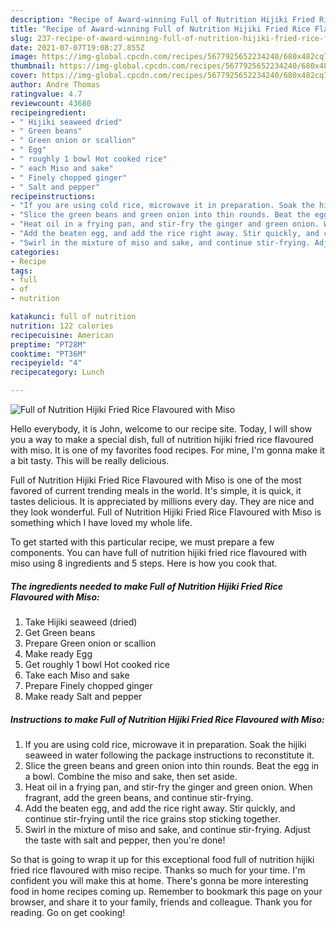 ```yaml
---
description: "Recipe of Award-winning Full of Nutrition Hijiki Fried Rice Flavoured with Miso"
title: "Recipe of Award-winning Full of Nutrition Hijiki Fried Rice Flavoured with Miso"
slug: 237-recipe-of-award-winning-full-of-nutrition-hijiki-fried-rice-flavoured-with-miso
date: 2021-07-07T19:08:27.855Z
image: https://img-global.cpcdn.com/recipes/5677925652234240/680x482cq70/full-of-nutrition-hijiki-fried-rice-flavoured-with-miso-recipe-main-photo.jpg
thumbnail: https://img-global.cpcdn.com/recipes/5677925652234240/680x482cq70/full-of-nutrition-hijiki-fried-rice-flavoured-with-miso-recipe-main-photo.jpg
cover: https://img-global.cpcdn.com/recipes/5677925652234240/680x482cq70/full-of-nutrition-hijiki-fried-rice-flavoured-with-miso-recipe-main-photo.jpg
author: Andre Thomas
ratingvalue: 4.7
reviewcount: 43680
recipeingredient:
- " Hijiki seaweed dried"
- " Green beans"
- " Green onion or scallion"
- " Egg"
- " roughly 1 bowl Hot cooked rice"
- " each Miso and sake"
- " Finely chopped ginger"
- " Salt and pepper"
recipeinstructions:
- "If you are using cold rice, microwave it in preparation. Soak the hijiki seaweed in water following the package instructions to reconstitute it."
- "Slice the green beans and green onion into thin rounds. Beat the egg in a bowl. Combine the miso and sake, then set aside."
- "Heat oil in a frying pan, and stir-fry the ginger and green onion. When fragrant, add the green beans, and continue stir-frying."
- "Add the beaten egg, and add the rice right away. Stir quickly, and continue stir-frying until the rice grains stop sticking together."
- "Swirl in the mixture of miso and sake, and continue stir-frying. Adjust the taste with salt and pepper, then you&#39;re done!"
categories:
- Recipe
tags:
- full
- of
- nutrition

katakunci: full of nutrition 
nutrition: 122 calories
recipecuisine: American
preptime: "PT28M"
cooktime: "PT36M"
recipeyield: "4"
recipecategory: Lunch

---
```



![Full of Nutrition Hijiki Fried Rice Flavoured with Miso](https://img-global.cpcdn.com/recipes/5677925652234240/680x482cq70/full-of-nutrition-hijiki-fried-rice-flavoured-with-miso-recipe-main-photo.jpg)

Hello everybody, it is John, welcome to our recipe site. Today, I will show you a way to make a special dish, full of nutrition hijiki fried rice flavoured with miso. It is one of my favorites food recipes. For mine, I'm gonna make it a bit tasty. This will be really delicious.

Full of Nutrition Hijiki Fried Rice Flavoured with Miso is one of the most favored of current trending meals in the world. It's simple, it is quick, it tastes delicious. It is appreciated by millions every day. They are nice and they look wonderful. Full of Nutrition Hijiki Fried Rice Flavoured with Miso is something which I have loved my whole life.




To get started with this particular recipe, we must prepare a few components. You can have full of nutrition hijiki fried rice flavoured with miso using 8 ingredients and 5 steps. Here is how you cook that.

<!--inarticleads1-->

##### The ingredients needed to make Full of Nutrition Hijiki Fried Rice Flavoured with Miso:

1. Take  Hijiki seaweed (dried)
1. Get  Green beans
1. Prepare  Green onion or scallion
1. Make ready  Egg
1. Get  roughly 1 bowl Hot cooked rice
1. Take  each Miso and sake
1. Prepare  Finely chopped ginger
1. Make ready  Salt and pepper




<!--inarticleads2-->

##### Instructions to make Full of Nutrition Hijiki Fried Rice Flavoured with Miso:

1. If you are using cold rice, microwave it in preparation. Soak the hijiki seaweed in water following the package instructions to reconstitute it.
1. Slice the green beans and green onion into thin rounds. Beat the egg in a bowl. Combine the miso and sake, then set aside.
1. Heat oil in a frying pan, and stir-fry the ginger and green onion. When fragrant, add the green beans, and continue stir-frying.
1. Add the beaten egg, and add the rice right away. Stir quickly, and continue stir-frying until the rice grains stop sticking together.
1. Swirl in the mixture of miso and sake, and continue stir-frying. Adjust the taste with salt and pepper, then you&#39;re done!




So that is going to wrap it up for this exceptional food full of nutrition hijiki fried rice flavoured with miso recipe. Thanks so much for your time. I'm confident you will make this at home. There's gonna be more interesting food in home recipes coming up. Remember to bookmark this page on your browser, and share it to your family, friends and colleague. Thank you for reading. Go on get cooking!
